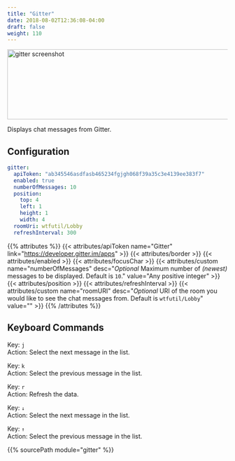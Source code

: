 ```yaml
---
title: "Gitter"
date: 2018-08-02T12:36:08-04:00
draft: false
weight: 110
---
```


<img src="/imgs/modules/gitter.png" width="847" height="160" alt="gitter screenshot" />

Displays chat messages from Gitter.

## Configuration

```yaml
gitter:
  apiToken: "ab345546asdfasb465234fgjgh068f39a35c3e4139ee383f7"
  enabled: true
  numberOfMessages: 10
  position:
    top: 4
    left: 1
    height: 1
    width: 4
  roomUri: wtfutil/Lobby
  refreshInterval: 300
```

{{% attributes %}}
  {{< attributes/apiToken name="Gitter" link="https://developer.gitter.im/apps" >}}
  {{< attributes/border >}}
  {{< attributes/enabled >}}
  {{< attributes/focusChar >}}
  {{< attributes/custom name="numberOfMessages" desc="_Optional_ Maximum number of _(newest)_ messages to be displayed. Default is `10`." value="Any positive integer" >}}
  {{< attributes/position >}}
  {{< attributes/refreshInterval >}}
  {{< attributes/custom name="roomURI" desc="_Optional_ URI of the room you would like to see the chat messages from. Default is `wtfutil/Lobby`" value="" >}}
{{% /attributes %}}

## Keyboard Commands

<span class="caption">Key:</span> `j` <br />
<span class="caption">Action:</span> Select the next message in the list.

<span class="caption">Key:</span> `k` <br />
<span class="caption">Action:</span> Select the previous message in the list.

<span class="caption">Key:</span> `r` <br />
<span class="caption">Action:</span> Refresh the data.

<span class="caption">Key:</span> `↓` <br />
<span class="caption">Action:</span> Select the next message in the list.

<span class="caption">Key:</span> `↑` <br />
<span class="caption">Action:</span> Select the previous message in the list.


{{% sourcePath module="gitter" %}}